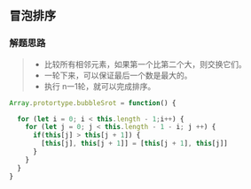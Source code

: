 ## 冒泡排序

### 解题思路

> - 比较所有相邻元素，如果第一个比第二个大，则交换它们。
> - 一轮下来，可以保证最后一个数是最大的。
> - 执行 n一1轮，就可以完成排序。



```js
Array.protortype.bubbleSrot = function() {

  for (let i = 0; i < this.length - 1;i++) {
    for (let j = 0; j < this.length - 1 - i; j ++) {
      if(this[j] > this[j + 1]) {
        [this[j], this[j + 1]] = [this[j + 1], this[j]]
      }
  	}
  }
}
```

